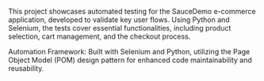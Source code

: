 This project showcases automated testing for the SauceDemo e-commerce application, developed to validate key user flows. Using Python and Selenium, the tests cover essential functionalities, including product selection, cart management, and the checkout process.

Automation Framework: Built with Selenium and Python, utilizing the Page Object Model (POM) design pattern for enhanced code maintainability and reusability.
